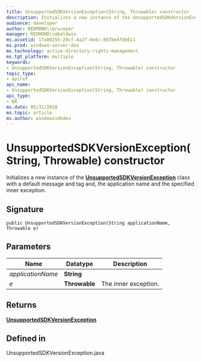 ```yaml
---
title: UnsupportedSDKVersionException(String, Throwable) constructor
description: Initializes a new instance of the UnsupportedSDKVersionException class with a default message and tag and, the application name and the specified inner exception.
audience: developer
author: REDMOND\\bruceper
manager: REDMOND\\mbaldwin
ms.assetid: 17a00255-20cf-4a2f-8e8c-867be4fdb611
ms.prod: windows-server-dev
ms.technology: active-directory-rights-management
ms.tgt_platform: multiple
keywords:
- UnsupportedSDKVersionException(String, Throwable) constructor
topic_type:
- apiref
api_name:
- UnsupportedSDKVersionException(String, Throwable) constructor
api_type:
- NA
ms.date: 05/31/2018
ms.topic: article
ms.author: windowssdkdev
---
```


# UnsupportedSDKVersionException(String, Throwable) constructor

Initializes a new instance of the [**UnsupportedSDKVersionException**](unsupportedsdkversionexception-class-java.md) class with a default message and tag and, the application name and the specified inner exception.

## Signature

``` syntax
public UnsupportedSDKVersionException(String applicationName, Throwable e)
```

## Parameters



| Name                         | Datatype                 | Description                     |
|------------------------------|--------------------------|---------------------------------|
| *applicationName*<br/> | **String**<br/>    |                                 |
| *e*<br/>               | **Throwable**<br/> | The inner exception.<br/> |



 

## Returns

[**UnsupportedSDKVersionException**](unsupportedsdkversionexception-class-java.md)

## Defined in

UnsupportedSDKVersionException.java

 

 





